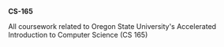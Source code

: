 **CS-165**

All coursework related to Oregon State University's Accelerated Introduction to Computer Science (CS 165)

